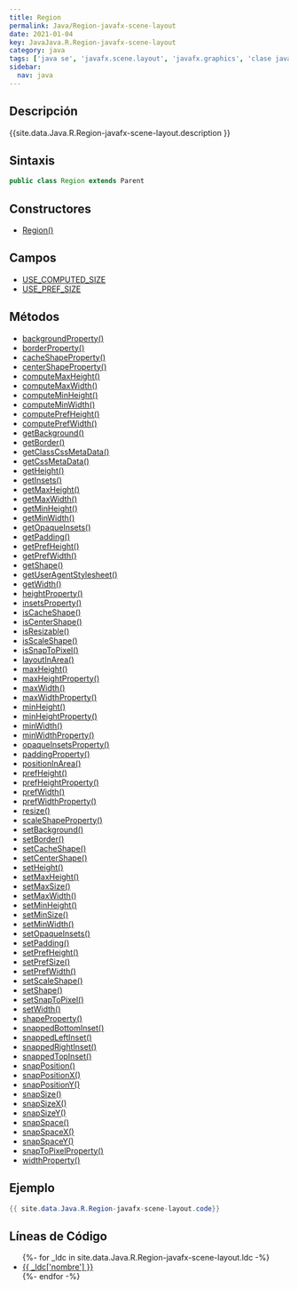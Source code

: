 ```yaml
---
title: Region
permalink: Java/Region-javafx-scene-layout
date: 2021-01-04
key: JavaJava.R.Region-javafx-scene-layout
category: java
tags: ['java se', 'javafx.scene.layout', 'javafx.graphics', 'clase java', 'JavaFX 2.0']
sidebar: 
  nav: java
---
```


## Descripción
{{site.data.Java.R.Region-javafx-scene-layout.description }}

## Sintaxis
~~~java
public class Region extends Parent
~~~

## Constructores
* [Region()](/Java/Region-javafx-scene-layout/Region/)

## Campos
* [USE_COMPUTED_SIZE](/Java/Region-javafx-scene-layout/USE_COMPUTED_SIZE)
* [USE_PREF_SIZE](/Java/Region-javafx-scene-layout/USE_PREF_SIZE)

## Métodos
* [backgroundProperty()](/Java/Region-javafx-scene-layout/backgroundProperty)
* [borderProperty()](/Java/Region-javafx-scene-layout/borderProperty)
* [cacheShapeProperty()](/Java/Region-javafx-scene-layout/cacheShapeProperty)
* [centerShapeProperty()](/Java/Region-javafx-scene-layout/centerShapeProperty)
* [computeMaxHeight()](/Java/Region-javafx-scene-layout/computeMaxHeight)
* [computeMaxWidth()](/Java/Region-javafx-scene-layout/computeMaxWidth)
* [computeMinHeight()](/Java/Region-javafx-scene-layout/computeMinHeight)
* [computeMinWidth()](/Java/Region-javafx-scene-layout/computeMinWidth)
* [computePrefHeight()](/Java/Region-javafx-scene-layout/computePrefHeight)
* [computePrefWidth()](/Java/Region-javafx-scene-layout/computePrefWidth)
* [getBackground()](/Java/Region-javafx-scene-layout/getBackground)
* [getBorder()](/Java/Region-javafx-scene-layout/getBorder)
* [getClassCssMetaData()](/Java/Region-javafx-scene-layout/getClassCssMetaData)
* [getCssMetaData()](/Java/Region-javafx-scene-layout/getCssMetaData)
* [getHeight()](/Java/Region-javafx-scene-layout/getHeight)
* [getInsets()](/Java/Region-javafx-scene-layout/getInsets)
* [getMaxHeight()](/Java/Region-javafx-scene-layout/getMaxHeight)
* [getMaxWidth()](/Java/Region-javafx-scene-layout/getMaxWidth)
* [getMinHeight()](/Java/Region-javafx-scene-layout/getMinHeight)
* [getMinWidth()](/Java/Region-javafx-scene-layout/getMinWidth)
* [getOpaqueInsets()](/Java/Region-javafx-scene-layout/getOpaqueInsets)
* [getPadding()](/Java/Region-javafx-scene-layout/getPadding)
* [getPrefHeight()](/Java/Region-javafx-scene-layout/getPrefHeight)
* [getPrefWidth()](/Java/Region-javafx-scene-layout/getPrefWidth)
* [getShape()](/Java/Region-javafx-scene-layout/getShape)
* [getUserAgentStylesheet()](/Java/Region-javafx-scene-layout/getUserAgentStylesheet)
* [getWidth()](/Java/Region-javafx-scene-layout/getWidth)
* [heightProperty()](/Java/Region-javafx-scene-layout/heightProperty)
* [insetsProperty()](/Java/Region-javafx-scene-layout/insetsProperty)
* [isCacheShape()](/Java/Region-javafx-scene-layout/isCacheShape)
* [isCenterShape()](/Java/Region-javafx-scene-layout/isCenterShape)
* [isResizable()](/Java/Region-javafx-scene-layout/isResizable)
* [isScaleShape()](/Java/Region-javafx-scene-layout/isScaleShape)
* [isSnapToPixel()](/Java/Region-javafx-scene-layout/isSnapToPixel)
* [layoutInArea()](/Java/Region-javafx-scene-layout/layoutInArea)
* [maxHeight()](/Java/Region-javafx-scene-layout/maxHeight)
* [maxHeightProperty()](/Java/Region-javafx-scene-layout/maxHeightProperty)
* [maxWidth()](/Java/Region-javafx-scene-layout/maxWidth)
* [maxWidthProperty()](/Java/Region-javafx-scene-layout/maxWidthProperty)
* [minHeight()](/Java/Region-javafx-scene-layout/minHeight)
* [minHeightProperty()](/Java/Region-javafx-scene-layout/minHeightProperty)
* [minWidth()](/Java/Region-javafx-scene-layout/minWidth)
* [minWidthProperty()](/Java/Region-javafx-scene-layout/minWidthProperty)
* [opaqueInsetsProperty()](/Java/Region-javafx-scene-layout/opaqueInsetsProperty)
* [paddingProperty()](/Java/Region-javafx-scene-layout/paddingProperty)
* [positionInArea()](/Java/Region-javafx-scene-layout/positionInArea)
* [prefHeight()](/Java/Region-javafx-scene-layout/prefHeight)
* [prefHeightProperty()](/Java/Region-javafx-scene-layout/prefHeightProperty)
* [prefWidth()](/Java/Region-javafx-scene-layout/prefWidth)
* [prefWidthProperty()](/Java/Region-javafx-scene-layout/prefWidthProperty)
* [resize()](/Java/Region-javafx-scene-layout/resize)
* [scaleShapeProperty()](/Java/Region-javafx-scene-layout/scaleShapeProperty)
* [setBackground()](/Java/Region-javafx-scene-layout/setBackground)
* [setBorder()](/Java/Region-javafx-scene-layout/setBorder)
* [setCacheShape()](/Java/Region-javafx-scene-layout/setCacheShape)
* [setCenterShape()](/Java/Region-javafx-scene-layout/setCenterShape)
* [setHeight()](/Java/Region-javafx-scene-layout/setHeight)
* [setMaxHeight()](/Java/Region-javafx-scene-layout/setMaxHeight)
* [setMaxSize()](/Java/Region-javafx-scene-layout/setMaxSize)
* [setMaxWidth()](/Java/Region-javafx-scene-layout/setMaxWidth)
* [setMinHeight()](/Java/Region-javafx-scene-layout/setMinHeight)
* [setMinSize()](/Java/Region-javafx-scene-layout/setMinSize)
* [setMinWidth()](/Java/Region-javafx-scene-layout/setMinWidth)
* [setOpaqueInsets()](/Java/Region-javafx-scene-layout/setOpaqueInsets)
* [setPadding()](/Java/Region-javafx-scene-layout/setPadding)
* [setPrefHeight()](/Java/Region-javafx-scene-layout/setPrefHeight)
* [setPrefSize()](/Java/Region-javafx-scene-layout/setPrefSize)
* [setPrefWidth()](/Java/Region-javafx-scene-layout/setPrefWidth)
* [setScaleShape()](/Java/Region-javafx-scene-layout/setScaleShape)
* [setShape()](/Java/Region-javafx-scene-layout/setShape)
* [setSnapToPixel()](/Java/Region-javafx-scene-layout/setSnapToPixel)
* [setWidth()](/Java/Region-javafx-scene-layout/setWidth)
* [shapeProperty()](/Java/Region-javafx-scene-layout/shapeProperty)
* [snappedBottomInset()](/Java/Region-javafx-scene-layout/snappedBottomInset)
* [snappedLeftInset()](/Java/Region-javafx-scene-layout/snappedLeftInset)
* [snappedRightInset()](/Java/Region-javafx-scene-layout/snappedRightInset)
* [snappedTopInset()](/Java/Region-javafx-scene-layout/snappedTopInset)
* [snapPosition()](/Java/Region-javafx-scene-layout/snapPosition)
* [snapPositionX()](/Java/Region-javafx-scene-layout/snapPositionX)
* [snapPositionY()](/Java/Region-javafx-scene-layout/snapPositionY)
* [snapSize()](/Java/Region-javafx-scene-layout/snapSize)
* [snapSizeX()](/Java/Region-javafx-scene-layout/snapSizeX)
* [snapSizeY()](/Java/Region-javafx-scene-layout/snapSizeY)
* [snapSpace()](/Java/Region-javafx-scene-layout/snapSpace)
* [snapSpaceX()](/Java/Region-javafx-scene-layout/snapSpaceX)
* [snapSpaceY()](/Java/Region-javafx-scene-layout/snapSpaceY)
* [snapToPixelProperty()](/Java/Region-javafx-scene-layout/snapToPixelProperty)
* [widthProperty()](/Java/Region-javafx-scene-layout/widthProperty)

## Ejemplo
~~~java
{{ site.data.Java.R.Region-javafx-scene-layout.code}}
~~~

## Líneas de Código
<ul>
{%- for _ldc in site.data.Java.R.Region-javafx-scene-layout.ldc -%}
   <li>
       <a href="{{_ldc['url'] }}">{{ _ldc['nombre'] }}</a>
   </li>
{%- endfor -%}
</ul>
